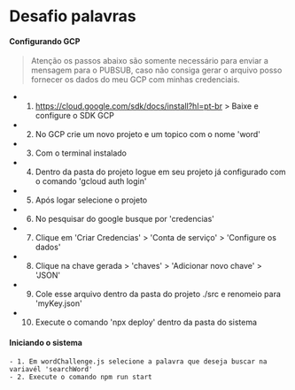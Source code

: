 # Desafio palavras

#### Configurando GCP

> Atenção os passos abaixo são somente necessário para enviar a mensagem para o PUBSUB, caso não consiga gerar o arquivo posso fornecer os dados do meu GCP com minhas credenciais.

- 1. https://cloud.google.com/sdk/docs/install?hl=pt-br > Baixe e configure o SDK GCP

- 2. No GCP crie um novo projeto e um topico com o nome 'word'

- 3. Com o terminal instalado 

- 4. Dentro da pasta do projeto logue em seu projeto já configurado com o comando 'gcloud auth login'

- 5. Após logar selecione o projeto 

- 6. No pesquisar do google busque por 'credencias'

- 7. Clique em 'Criar Credencias' > 'Conta de serviço' > 'Configure os dados'

- 8. Clique na chave gerada > 'chaves' > 'Adicionar novo chave' > 'JSON'

- 9. Cole esse arquivo dentro da pasta do projeto ./src e renomeio para 'myKey.json'

- 10. Execute o comando 'npx deploy' dentro da pasta do sistema

#### Iniciando o sistema

    - 1. Em wordChallenge.js selecione a palavra que deseja buscar na variavél 'searchWord'
    - 2. Execute o comando npm run start